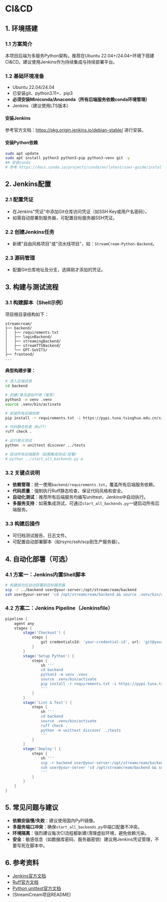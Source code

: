 # CI&CD

## 1. 环境搭建

### 1.1 方案简介
本项目后端为多服务Python架构，推荐在Ubuntu 22.04+/24.04+环境下搭建CI&CD。建议使用Jenkins作为持续集成与持续部署平台。

### 1.2 基础环境准备
- Ubuntu 22.04/24.04
- 已安装git、python3.11+、pip3
- **必须安装Miniconda/Anaconda（所有后端服务依赖conda环境管理）**
- Jenkins（建议使用LTS版本）

#### 安装Jenkins
参考官方文档：https://pkg.origin.jenkins.io/debian-stable/ 进行安装。

#### 安装Python依赖
```sh
sudo apt update
sudo apt install python3 python3-pip python3-venv git -y
## 安装conda
# 参考 https://docs.conda.io/projects/conda/en/latest/user-guide/install/linux.html
```

## 2. Jenkins配置

### 2.1 配置凭证
- 在Jenkins"凭证"中添加Git仓库访问凭证（如SSH Key或用户名密码）。
- 如需自动部署到服务器，可配置目标服务器SSH凭证。

### 2.2 创建Jenkins任务
- 新建"自由风格项目"或"流水线项目"，如：`StreamCream-Python-Backend`。

### 2.3 源码管理
- 配置Git仓库地址及分支，选择刚才添加的凭证。

## 3. 构建与测试流程

### 3.1 构建脚本（Shell示例）
项目根目录结构如下：
```
streamcream/
├── backend/
│   ├── requirements.txt
│   ├── loginBackend/
│   ├── streamingBackend/
│   ├── streamTTSBackend/
│   └── GPT-SoVITS/
├── frontend/
...
```

#### 典型构建步骤：
```sh
# 进入后端目录
cd backend

# 创建/激活虚拟环境（推荐）
python3 -m venv .venv
source .venv/bin/activate

# 安装所有后端依赖
pip install -r requirements.txt -i https://pypi.tuna.tsinghua.edu.cn/simple

# 代码静态检查（Ruff）
ruff check .

# 运行单元测试
python -m unittest discover ../tests

# 启动所有后端服务（如需集成测试/部署）
# python ../start_all_backends.py &
```

### 3.2 关键点说明
- **依赖管理**：统一使用`backend/requirements.txt`，覆盖所有后端服务依赖。
- **代码质量**：强制执行Ruff静态检查，保证代码风格和安全。
- **自动化测试**：推荐所有后端服务均编写unittest，Jenkins中自动执行。
- **多服务支持**：如需集成测试，可通过`start_all_backends.py`一键启动所有后端服务。

### 3.3 构建后操作
- 可归档测试报告、日志文件。
- 可配置自动部署脚本（如rsync/ssh/scp到生产服务器）。

## 4. 自动化部署（可选）

### 4.1 方案一：Jenkins内置Shell脚本
```sh
# 构建成功后自动部署到目标服务器
scp -r ../backend user@your-server:/opt/streamcream/backend
ssh user@your-server 'cd /opt/streamcream/backend && source .venv/bin/activate && nohup python start_all_backends.py > backend.log 2>&1 &'
```

### 4.2 方案二：Jenkins Pipeline（Jenkinsfile）
```groovy
pipeline {
    agent any
    stages {
        stage('Checkout') {
            steps {
                git credentialsId: 'your-credential-id', url: 'git@your.git.repo:streamcream.git', branch: 'main'
            }
        }
        stage('Setup Python') {
            steps {
                sh '''
                cd backend
                python3 -m venv .venv
                source .venv/bin/activate
                pip install -r requirements.txt -i https://pypi.tuna.tsinghua.edu.cn/simple
                '''
            }
        }
        stage('Lint & Test') {
            steps {
                sh '''
                cd backend
                source .venv/bin/activate
                ruff check .
                python -m unittest discover ../tests
                '''
            }
        }
        stage('Deploy') {
            steps {
                sh '''
                scp -r backend user@your-server:/opt/streamcream/backend
                ssh user@your-server 'cd /opt/streamcream/backend && source .venv/bin/activate && nohup python start_all_backends.py > backend.log 2>&1 &'
                '''
            }
        }
    }
}
```

## 5. 常见问题与建议
- **依赖安装慢/失败**：建议使用国内PyPI镜像。
- **多服务端口冲突**：确保`start_all_backends.py`中端口配置不冲突。
- **环境隔离**：强烈建议每次CI流程都新建/清理虚拟环境，避免依赖污染。
- **安全**：敏感信息（如数据库密码、服务器密钥）建议用Jenkins凭证管理，不要写死在脚本中。

## 6. 参考资料
- [Jenkins官方文档](https://www.jenkins.io/zh/doc/)
- [Ruff官方文档](https://docs.astral.sh/ruff/)
- [Python unittest官方文档](https://docs.python.org/zh-cn/3/library/unittest.html)
- [StreamCream项目README] 